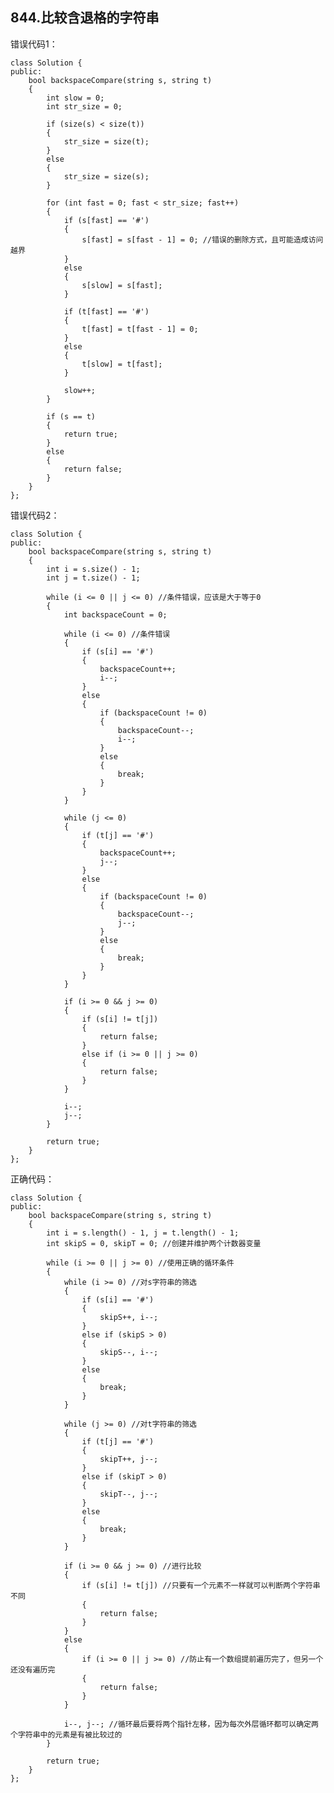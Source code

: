 ## 844.比较含退格的字符串

错误代码1：

    class Solution {
    public:
        bool backspaceCompare(string s, string t)
        {
            int slow = 0;
            int str_size = 0;
    
            if (size(s) < size(t))
            {
                str_size = size(t);
            }
            else
            {
                str_size = size(s);
            }
    
            for (int fast = 0; fast < str_size; fast++)
            {
                if (s[fast] == '#')
                {
                    s[fast] = s[fast - 1] = 0; //错误的删除方式，且可能造成访问越界
                }
                else
                {
                    s[slow] = s[fast];
                }
    
                if (t[fast] == '#')
                {
                    t[fast] = t[fast - 1] = 0;
                }
                else
                {
                    t[slow] = t[fast];
                }
                
                slow++;
            }
    
            if (s == t)
            {
                return true;
            }
            else
            {
                return false;
            }
        }
    };

错误代码2：

    class Solution {
    public:
        bool backspaceCompare(string s, string t)
        {
            int i = s.size() - 1;
            int j = t.size() - 1;
    
            while (i <= 0 || j <= 0) //条件错误，应该是大于等于0
            {
                int backspaceCount = 0;
    
                while (i <= 0) //条件错误
                {
                    if (s[i] == '#')
                    {
                        backspaceCount++;
                        i--;
                    }
                    else
                    {
                        if (backspaceCount != 0)
                        {
                            backspaceCount--;
                            i--;
                        }
                        else
                        {
                            break;
                        }
                    }
                }
    
                while (j <= 0)
                {
                    if (t[j] == '#')
                    {
                        backspaceCount++;
                        j--;
                    }
                    else
                    {
                        if (backspaceCount != 0)
                        {
                            backspaceCount--;
                            j--;
                        }
                        else
                        {
                            break;
                        }
                    }
                }
    
                if (i >= 0 && j >= 0)
                {
                    if (s[i] != t[j])
                    {
                        return false;
                    }
                    else if (i >= 0 || j >= 0)
                    {
                        return false;
                    }
                }
    
                i--;
                j--;
            }
    
            return true;
        }
    };

正确代码：

    class Solution {
    public:
        bool backspaceCompare(string s, string t)
        {
            int i = s.length() - 1, j = t.length() - 1;
            int skipS = 0, skipT = 0; //创建并维护两个计数器变量
    
            while (i >= 0 || j >= 0) //使用正确的循环条件
            {
                while (i >= 0) //对s字符串的筛选
                {
                    if (s[i] == '#')
                    {
                        skipS++, i--;
                    }
                    else if (skipS > 0)
                    {
                        skipS--, i--;
                    }
                    else
                    {
                        break;
                    }
                }
    
                while (j >= 0) //对t字符串的筛选
                {
                    if (t[j] == '#')
                    {
                        skipT++, j--;
                    }
                    else if (skipT > 0)
                    {
                        skipT--, j--;
                    }
                    else
                    {
                        break;
                    }
                }
    
                if (i >= 0 && j >= 0) //进行比较
                {
                    if (s[i] != t[j]) //只要有一个元素不一样就可以判断两个字符串不同
                    {
                        return false;
                    }
                }
                else
                {
                    if (i >= 0 || j >= 0) //防止有一个数组提前遍历完了，但另一个还没有遍历完
                    {
                        return false;
                    }
                }
    
                i--, j--; //循环最后要将两个指针左移，因为每次外层循环都可以确定两个字符串中的元素是有被比较过的
            }
    
            return true;
        }
    };